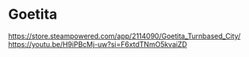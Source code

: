 # Goetita

https://store.steampowered.com/app/2114090/Goetita_Turnbased_City/  
https://youtu.be/H9iPBcMj-uw?si=F6xtdTNmO5kvaiZD  
